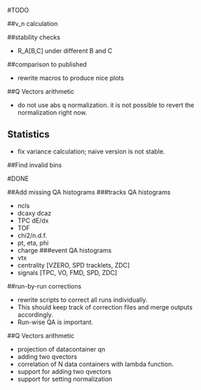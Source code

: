 
#TODO


##v_n calculation


##stability checks
* R_A[B,C] under different B and C

##comparison to published
* rewrite macros to produce nice plots

##Q Vectors arithmetic
* do not use abs q normalization. it is not possible to revert the normalization right now.  

## Statistics
* fix variance calculation; naive version is not stable.

##Find invalid bins

#DONE

##Add missing QA histograms
###tracks QA histograms
* ncls
* dcaxy dcaz
* TPC dE/dx
* TOF
* chi2/n.d.f.
* pt, eta, phi
* charge
###event QA histograms
* vtx
* centrality [VZERO, SPD tracklets, ZDC]
* signals [TPC, VO, FMD, SPD, ZDC]

##run-by-run corrections
* rewrite scripts to correct all runs individually.
* This should keep track of correction files and merge outputs accordingly.
* Run-wise QA is important.

##Q Vectors arithmetic
* projection of datacontainer qn
* adding two qvectors
* correlation of N data containers with lambda function.
* support for adding two qvectors  
* support for setting normalization  
